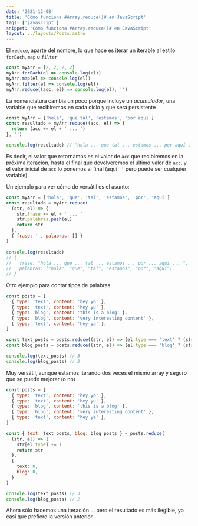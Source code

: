 ```yaml
---
date: '2021-12-08'
title: 'Cómo funciona #Array.reduce()# en JavaScript'
tags: ['javascript']
snippet: 'Cómo funciona #Array.reduce()# en JavaScript'
layout: ../layouts/Posts.astro
---
```


El `reduce`, aparte del nombre, lo que hace es iterar un iterable al estilo `forEach`, `map` o `filter`

```js
const myArr = [2, 2, 2, 2]
myArr.forEach(el => console.log(el))
myArr.map(el => console.log(el))
myArr.filter(el => console.log(el))
myArr.reduce((acc, el) => console.log(el), '')
```

La nomenclatura cambia un poco porque incluye un _acumulador_, una variable que recibiremos en cada ciclo y que será persistente

```js
const myArr = ['hola', 'que tal', 'estamos', 'por aquí']
const resultado = myArr.reduce((acc, el) => {
  return (acc += el + ' ... ')
}, '')

console.log(resultado) // "hola ... que tal ... estamos ... por aquí ... "
```

Es decir, el valor que retornamos es el valor de `acc` que recibiremos en la próxima iteración, hasta el final que devolveremos el último valor de `acc`, y el valor inicial de `acc` lo ponemos al final (aquí `''` pero puede ser cualquier variable)

Un ejemplo para ver cómo de versátil es el asunto:

```js
const myArr = ['hola', 'que', 'tal', 'estamos', 'por', 'aquí']
const resultado = myArr.reduce(
  (str, el) => {
    str.frase += el + ' ... '
    str.palabras.push(el)
    return str
  },
  { frase: '', palabras: [] }
)

console.log(resultado)
// {
//   frase: "hola ... que ... tal ... estamos ... por ... aquí ... ",
//   palabras: ["hola", "que", "tal", "estamos", "por", "aquí"]
// }
```

Otro ejemplo para contar tipos de palabras

```js
const posts = [
  { type: 'text', content: 'hey yo' },
  { type: 'text', content: 'hey yu' },
  { type: 'blog', content: 'this is a blog' },
  { type: 'blog', content: 'very interesting content' },
  { type: 'text', content: 'hey ya' },
]

const text_posts = posts.reduce((str, el) => (el.type === 'text' ? (str += 1) : str), 0)
const blog_posts = posts.reduce((str, el) => (el.type === 'blog' ? (str += 1) : str), 0)

console.log(text_posts) // 3
console.log(blog_posts) // 2
```

Muy versátil, aunque estamos iterando dos veces el mismo array y seguro que se puede mejorar (o no)

```js
const posts = [
  { type: 'text', content: 'hey yo' },
  { type: 'text', content: 'hey yu' },
  { type: 'blog', content: 'this is a blog' },
  { type: 'blog', content: 'very interesting content' },
  { type: 'text', content: 'hey ya' },
]

const { text: text_posts, blog: blog_posts } = posts.reduce(
  (str, el) => {
    str[el.type] += 1
    return str
  },
  {
    text: 0,
    blog: 0,
  }
)

console.log(text_posts) // 3
console.log(blog_posts) // 2
```

Ahora sólo hacemos una iteración ... pero el resultado es más ilegible, yo casi que prefiero la versión anterior
